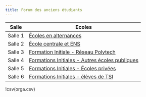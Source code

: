 ```yaml
---
title: Forum des anciens étudiants
---
```


<section>
<table >
	<thead>
		<tr>
			<th>Salle</th>
			<th>Ecoles</th> 
		</tr>
	</thead>
	<tbody>
		<tr>
			<td>
Salle 1
			</td>
			<td>
				<a href="https://meet.jit.si/Forum_Branly_SG1">Écoles en alternances</a>
			</td>
		</tr>
		<tr>
			<td>
Salle 2
			</td>
			<td>
				<a href="https://meet.jit.si/Forum_Branly_SG2">École centrale et ENS</a>
			</td>
		</tr>
		<tr>
			<td>
Salle 3
			</td>
			<td>
				<a href="https://meet.jit.si/Forum_Branly_SG3">Formation Initiale - Réseau Polytech</a>
			</td>
		</tr>
		<tr>
			<td>
Salle 4
			</td>
			<td>
			<a href="https://meet.jit.si/Forum_Branly_SG4">Formations Initiales - Autres écoles publiques</a>
			</td>
		</tr>
		<tr>
			<td>
Salle 5
			</td>
			<td>
				<a href="https://meet.jit.si/Forum_Branly_SG5">Formations Initiales - Écoles privées</a>
			</td>
		</tr>
		<tr>
			<td>
			Salle 6
			</td>
			<td>
				<a href="https://meet.jit.si/Forum_Branly_SG6">Formations Initiales - élèves de TSI</a>
			</td>
		</tr>
	</tbody>
</table>
</section>
<section>
!csv(orga.csv)
</section>

<script>$(document).ready(function() {
	$('#tableau_ecole').DataTable({
		"paging":	false,
		"info":		false,		
		"language": {
		      "search": "Filtre: "
		      }
		  });
	});</script>


